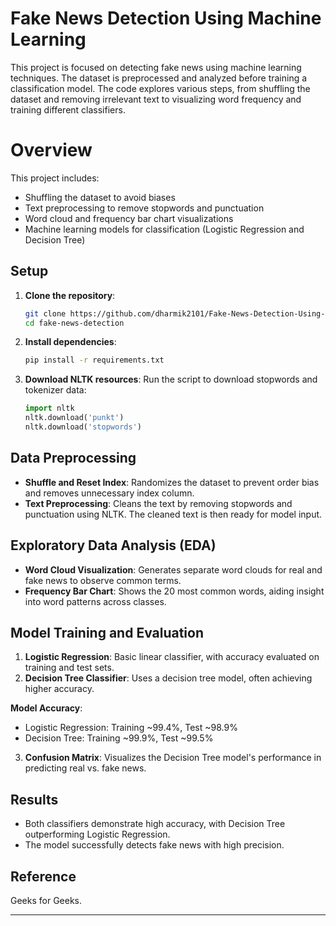 # Fake News Detection Using Machine Learning

This project is focused on detecting fake news using machine learning techniques. The dataset is preprocessed and analyzed before training a classification model. The code explores various steps, from shuffling the dataset and removing irrelevant text to visualizing word frequency and training different classifiers.

# Overview
This project includes:
- Shuffling the dataset to avoid biases
- Text preprocessing to remove stopwords and punctuation
- Word cloud and frequency bar chart visualizations
- Machine learning models for classification (Logistic Regression and Decision Tree)

## Setup
1. **Clone the repository**:
   ```bash
   git clone https://github.com/dharmik2101/Fake-News-Detection-Using-Machine-Learning.git
   cd fake-news-detection
   ```

2. **Install dependencies**:
   ```bash
   pip install -r requirements.txt
   ```

3. **Download NLTK resources**:
   Run the script to download stopwords and tokenizer data:
   ```python
   import nltk
   nltk.download('punkt')
   nltk.download('stopwords')
   ```

## Data Preprocessing
- **Shuffle and Reset Index**: Randomizes the dataset to prevent order bias and removes unnecessary index column.
- **Text Preprocessing**: Cleans the text by removing stopwords and punctuation using NLTK. The cleaned text is then ready for model input.

## Exploratory Data Analysis (EDA)
- **Word Cloud Visualization**: Generates separate word clouds for real and fake news to observe common terms.
- **Frequency Bar Chart**: Shows the 20 most common words, aiding insight into word patterns across classes.

## Model Training and Evaluation
1. **Logistic Regression**: Basic linear classifier, with accuracy evaluated on training and test sets.
2. **Decision Tree Classifier**: Uses a decision tree model, often achieving higher accuracy.

**Model Accuracy**:
- Logistic Regression: Training ~99.4%, Test ~98.9%
- Decision Tree: Training ~99.9%, Test ~99.5%

3. **Confusion Matrix**: Visualizes the Decision Tree model's performance in predicting real vs. fake news.

## Results
- Both classifiers demonstrate high accuracy, with Decision Tree outperforming Logistic Regression.
- The model successfully detects fake news with high precision.

## Reference
Geeks for Geeks.

---


